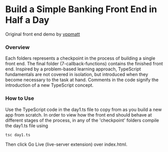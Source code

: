 # Build a Simple Banking Front End in Half a Day

Original front end demo by [vppmatt](https://github.com/vppmatt)

### Overview
Each folders represents a checkpoint in the process of building a single front end. The final folder (7-callback-functions) contains the finished front end.
Inspired by a problem-based learning approach, TypeScript fundamentals are not covered in isolation, but introduced when they become necessary to the task at hand.
Comments in the code signify the introduction of a new TypeScript concept.

### How to Use
Use the TypeScript code in the day1.ts file to copy from as you build a new app from scratch.
In order to view how the front end should behave at different stages of the process, in any of the 'checkpoint' folders compile the day1.ts file using

```
tsc day1.ts
```

Then click Go Live (live-server extension) over index.html.
